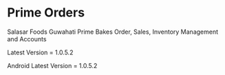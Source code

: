 # Prime Orders

Salasar Foods Guwahati Prime Bakes Order, Sales, Inventory Management and Accounts

Latest Version = 1.0.5.2

Android Latest Version = 1.0.5.2
